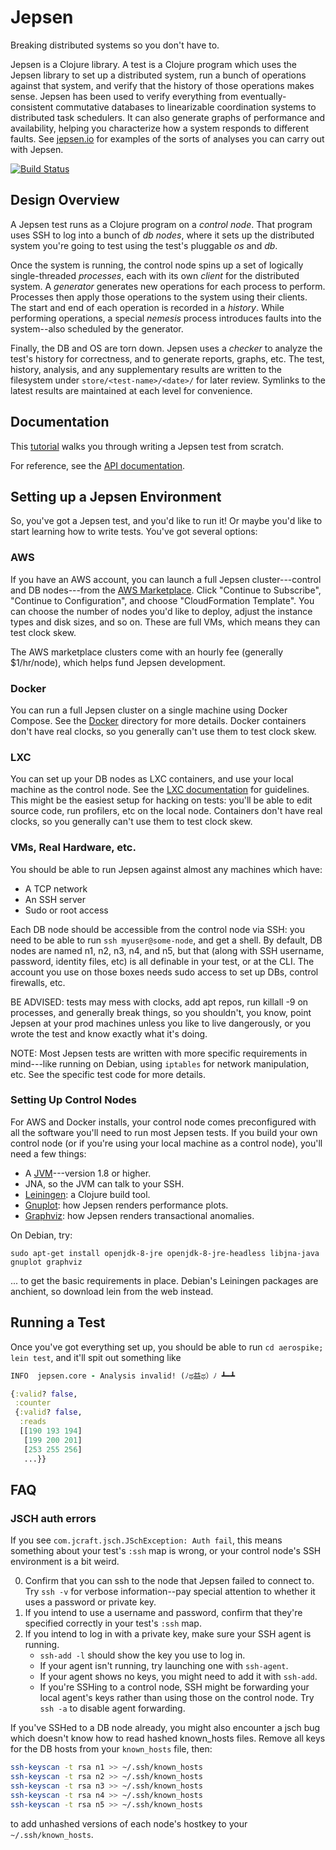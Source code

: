 # Jepsen

Breaking distributed systems so you don't have to.

Jepsen is a Clojure library. A test is a Clojure program which uses the Jepsen
library to set up a distributed system, run a bunch of operations against that
system, and verify that the history of those operations makes sense. Jepsen has
been used to verify everything from eventually-consistent commutative databases
to linearizable coordination systems to distributed task schedulers. It can
also generate graphs of performance and availability, helping you characterize
how a system responds to different faults. See
[jepsen.io](https://jepsen.io/analyses) for examples of the sorts of analyses
you can carry out with Jepsen.

[![Build Status](https://travis-ci.com/jepsen-io/jepsen.svg?branch=master)](https://travis-ci.com/jepsen-io/jepsen)

## Design Overview

A Jepsen test runs as a Clojure program on a *control node*. That program uses
SSH to log into a bunch of *db nodes*, where it sets up the distributed system
you're going to test using the test's pluggable *os* and *db*.

Once the system is running, the control node spins up a set of logically
single-threaded *processes*, each with its own *client* for the distributed
system. A *generator* generates new operations for each process to perform.
Processes then apply those operations to the system using their clients. The
start and end of each operation is recorded in a *history*. While performing
operations, a special *nemesis* process introduces faults into the system--also
scheduled by the generator.

Finally, the DB and OS are torn down. Jepsen uses a *checker* to analyze the
test's history for correctness, and to generate reports, graphs, etc. The test,
history, analysis, and any supplementary results are written to the filesystem
under `store/<test-name>/<date>/` for later review. Symlinks to the latest
results are maintained at each level for convenience.

## Documentation

This [tutorial](doc/tutorial/index.md) walks you through writing a Jepsen test
from scratch.

For reference, see the [API documentation](http://jepsen-io.github.io/jepsen/).

## Setting up a Jepsen Environment

So, you've got a Jepsen test, and you'd like to run it! Or maybe you'd like to start learning how to write tests. You've got several options:

### AWS

If you have an AWS account, you can launch a full Jepsen cluster---control and
DB nodes---from the [AWS
Marketplace](https://aws.amazon.com/marketplace/pp/Jepsen-LLC-Jepsen/B01LZ7Y7U0).
Click "Continue to Subscribe", "Continue to Configuration", and choose
"CloudFormation Template". You can choose the number of nodes you'd like to
deploy, adjust the instance types and disk sizes, and so on. These are full
VMs, which means they can test clock skew.

The AWS marketplace clusters come with an hourly fee (generally $1/hr/node),
which helps fund Jepsen development.

### Docker

You can run a full Jepsen cluster on a single machine using Docker Compose. See the [Docker](/docker) directory for more details. Docker containers don't have real clocks, so you generally can't use them to test clock skew.

### LXC

You can set up your DB nodes as LXC containers, and use your local machine as
the control node. See the [LXC documentation](doc/lxc.md) for guidelines. This
might be the easiest setup for hacking on tests: you'll be able to edit source
code, run profilers, etc on the local node. Containers don't have real clocks, so you generally can't use them to test clock skew.

### VMs, Real Hardware, etc.

You should be able to run Jepsen against almost any machines which have:

- A TCP network
- An SSH server
- Sudo or root access

Each DB node should be accessible from the control node via SSH: you need to be
able to run `ssh myuser@some-node`, and get a shell. By default, DB nodes are
named n1, n2, n3, n4, and n5, but that (along with SSH username, password,
identity files, etc) is all definable in your test, or at the CLI. The account
you use on those boxes needs sudo access to set up DBs, control firewalls, etc.

BE ADVISED: tests may mess with clocks, add apt repos, run killall -9 on
processes, and generally break things, so you shouldn't, you know, point Jepsen
at your prod machines unless you like to live dangerously, or you wrote the
test and know exactly what it's doing.

NOTE: Most Jepsen tests are written with more specific requirements in
mind---like running on Debian, using `iptables` for network manipulation, etc.
See the specific test code for more details.

### Setting Up Control Nodes

For AWS and Docker installs, your control node comes preconfigured with all the
software you'll need to run most Jepsen tests. If you build your own control
node (or if you're using your local machine as a control node), you'll need a
few things:

- A [JVM](https://openjdk.java.net/install/)---version 1.8 or higher.
- JNA, so the JVM can talk to your SSH.
- [Leiningen](https://leiningen.org/): a Clojure build tool.
- [Gnuplot](http://www.gnuplot.info/): how Jepsen renders performance plots.
- [Graphviz](https://graphviz.org/): how Jepsen renders transactional anomalies.

On Debian, try:

```
sudo apt-get install openjdk-8-jre openjdk-8-jre-headless libjna-java gnuplot graphviz
```

... to get the basic requirements in place. Debian's Leiningen packages are
anchient, so download lein from the web instead.

## Running a Test

Once you've got everything set up, you should be able to run `cd aerospike;
lein test`, and it'll spit out something like

```clj
INFO  jepsen.core - Analysis invalid! (ﾉಥ益ಥ）ﾉ ┻━┻

{:valid? false,
 :counter
 {:valid? false,
  :reads
  [[190 193 194]
   [199 200 201]
   [253 255 256]
   ...}}
```

## FAQ

### JSCH auth errors

If you see `com.jcraft.jsch.JSchException: Auth fail`, this means something
about your test's `:ssh` map is wrong, or your control node's SSH environment
is a bit weird.

0. Confirm that you can ssh to the node that Jepsen failed to connect to. Try
   `ssh -v` for verbose information--pay special attention to whether it uses a
   password or private key.
1. If you intend to use a username and password, confirm that they're specified
   correctly in your test's `:ssh` map.
2. If you intend to log in with a private key, make sure your SSH agent is
   running.
   - `ssh-add -l` should show the key you use to log in.
   - If your agent isn't running, try launching one with `ssh-agent`.
   - If your agent shows no keys, you might need to add it with `ssh-add`.
   - If you're SSHing to a control node, SSH might be forwarding your local
     agent's keys rather than using those on the control node. Try `ssh -a` to
     disable agent forwarding.

If you've SSHed to a DB node already, you might also encounter a jsch bug which
doesn't know how to read hashed known_hosts files. Remove all keys for the DB
hosts from your `known_hosts` file, then:

```sh
ssh-keyscan -t rsa n1 >> ~/.ssh/known_hosts
ssh-keyscan -t rsa n2 >> ~/.ssh/known_hosts
ssh-keyscan -t rsa n3 >> ~/.ssh/known_hosts
ssh-keyscan -t rsa n4 >> ~/.ssh/known_hosts
ssh-keyscan -t rsa n5 >> ~/.ssh/known_hosts
```

to add unhashed versions of each node's hostkey to your `~/.ssh/known_hosts`.

